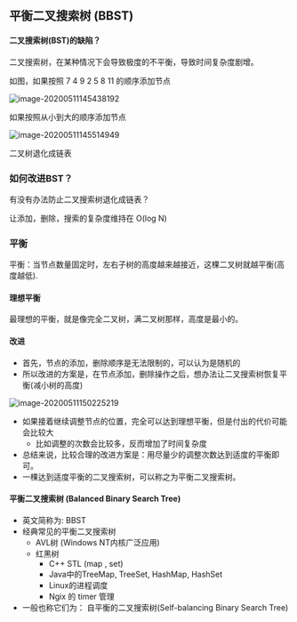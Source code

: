 ## 平衡二叉搜索树 (BBST)

#### 二叉搜索树(BST)的缺陷？ 

二叉搜索树，在某种情况下会导致极度的不平衡，导致时间复杂度剧增。

如图，如果按照 7 4 9 2 5 8 11 的顺序添加节点

![image-20200511145438192](https://tva1.sinaimg.cn/large/007S8ZIlly1geoilxwyrgj30di08iq47.jpg)



如果按照从小到大的顺序添加节点

![image-20200511145514949](https://tva1.sinaimg.cn/large/007S8ZIlly1geoimjgqbkj30a609ymy6.jpg)

二叉树退化成链表



### 如何改进BST？

有没有办法防止二叉搜索树退化成链表？

让添加，删除，搜索的复杂度维持在 O(log N)



### 平衡

平衡：当节点数量固定时，左右子树的高度越来越接近，这棵二叉树就越平衡(高度越低).



#### 理想平衡

最理想的平衡，就是像完全二叉树，满二叉树那样，高度是最小的。



#### 改进

- 首先，节点的添加，删除顺序是无法限制的，可以认为是随机的
- 所以改进的方案是，在节点添加，删除操作之后，想办法让二叉搜索树恢复平衡(减小树的高度)

![image-20200511150225219](https://tva1.sinaimg.cn/large/007S8ZIlly1geoitzsiaoj30pq078gnk.jpg)

- 如果接着继续调整节点的位置，完全可以达到理想平衡，但是付出的代价可能会比较大
  - 比如调整的次数会比较多，反而增加了时间复杂度
- 总结来说，比较合理的改进方案是：用尽量少的调整次数达到适度的平衡即可。
- 一棵达到适度平衡的二叉搜索树，可以称之为平衡二叉搜索树。



#### 平衡二叉搜索树 (Balanced Binary Search Tree)

- 英文简称为: BBST
- 经典常见的平衡二叉搜索树
  - AVL树 (Windows NT内核广泛应用)
  - 红黑树
    - C++ STL (map , set)
    - Java中的TreeMap, TreeSet, HashMap, HashSet
    - Linux的进程调度
    - Ngix 的 timer 管理
- 一般也称它们为： 自平衡的二叉搜索树(Self-balancing Binary Search Tree)